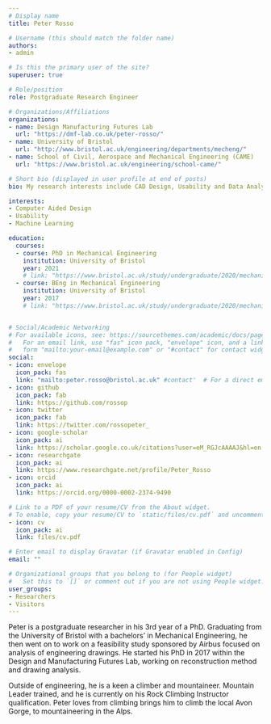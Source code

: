 ```yaml
---
# Display name
title: Peter Rosso

# Username (this should match the folder name)
authors:
- admin

# Is this the primary user of the site?
superuser: true

# Role/position
role: Postgraduate Research Engineer

# Organizations/Affiliations
organizations:
- name: Design Manufacturing Futures Lab
  url: "https://dmf-lab.co.uk/peter-rosso/"
- name: University of Bristol
  url: "http://www.bristol.ac.uk/engineering/departments/mecheng/"
- name: School of Civil, Aerospace and Mechanical Engineering (CAME)
  url: "https://www.bristol.ac.uk/engineering/school-came/"

# Short bio (displayed in user profile at end of posts)
bio: My research interests include CAD Design, Usability and Data Analysis

interests:
- Computer Aided Design
- Usability
- Machine Learning

education:
  courses:
  - course: PhD in Mechanical Engineering
    institution: University of Bristol
    year: 2021
    # link: "https://www.bristol.ac.uk/study/undergraduate/2020/mechanical-engineering/beng-mech-eng/"
  - course: BEng in Mechanical Engineering
    institution: University of Bristol
    year: 2017
    # link: "https://www.bristol.ac.uk/study/undergraduate/2020/mechanical-engineering/beng-mech-eng/"


# Social/Academic Networking
# For available icons, see: https://sourcethemes.com/academic/docs/page-builder/#icons
#   For an email link, use "fas" icon pack, "envelope" icon, and a link in the
#   form "mailto:your-email@example.com" or "#contact" for contact widget.
social:
- icon: envelope
  icon_pack: fas
  link: "mailto:peter.rosso@bristol.ac.uk" #contact'  # For a direct email link, use "mailto:test@example.org".
- icon: github
  icon_pack: fab
  link: https://github.com/rossop
- icon: twitter
  icon_pack: fab
  link: https://twitter.com/rossopeter_
- icon: google-scholar
  icon_pack: ai
  link: https://scholar.google.co.uk/citations?user=eM_RGJcAAAAJ&hl=en
- icon: researchgate
  icon_pack: ai
  link: https://www.researchgate.net/profile/Peter_Rosso
- icon: orcid
  icon_pack: ai
  link: https://orcid.org/0000-0002-2374-9490

# Link to a PDF of your resume/CV from the About widget.
# To enable, copy your resume/CV to `static/files/cv.pdf` and uncomment the lines below.
- icon: cv
  icon_pack: ai
  link: files/cv.pdf

# Enter email to display Gravatar (if Gravatar enabled in Config)
email: ""

# Organizational groups that you belong to (for People widget)
#   Set this to `[]` or comment out if you are not using People widget.
user_groups:
- Researchers
- Visitors
---
```


Peter is a postgraduate researcher in his 3rd year of a PhD.
Graduating from the University of Bristol with a bachelors’ in Mechanical Engineering, he then went on to work on a feasibility study sponsored by Airbus focused on analysis of engineering drawings. He started his PhD in 2017 within the Design and Manufacturing Futures Lab, working on reconstruction method and drawing analysis.

Outside of engineering, he is a keen a climber and mountaineer. Mountain Leader trained, and he is currently on his Rock Climbing Instructor qualification. Peter loves from climbing brings him to climb the local Avon Gorge, to mountaineering in the Alps.